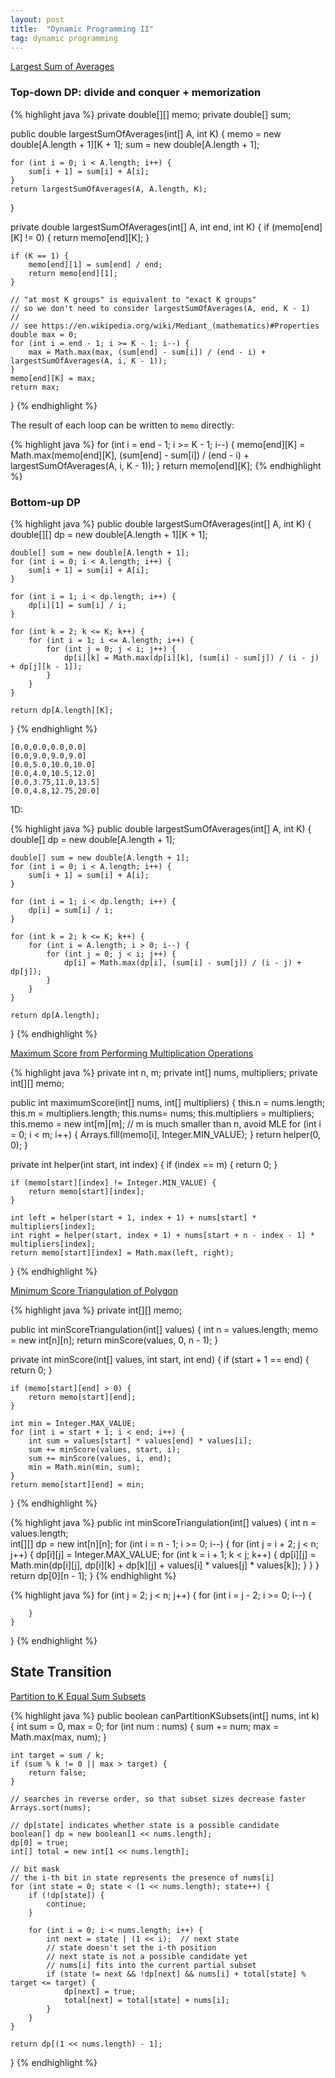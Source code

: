 ```yaml
---
layout: post
title:  "Dynamic Programming II"
tag: dynamic programming
---
```

[Largest Sum of Averages][largest-sum-of-averages]

### Top-down DP: divide and conquer + memorization

{% highlight java %}
private double[][] memo;
private double[] sum;

public double largestSumOfAverages(int[] A, int K) {
    memo = new double[A.length + 1][K + 1];
    sum = new double[A.length + 1];

    for (int i = 0; i < A.length; i++) {
        sum[i + 1] = sum[i] + A[i];
    }
    return largestSumOfAverages(A, A.length, K);
}

private double largestSumOfAverages(int[] A, int end, int K) {
    if (memo[end][K] != 0) {
        return memo[end][K];
    }

    if (K == 1) {
        memo[end][1] = sum[end] / end;
        return memo[end][1];
    }

    // "at most K groups" is equivalent to "exact K groups"
    // so we don't need to consider largestSumOfAverages(A, end, K - 1)
    //  
    // see https://en.wikipedia.org/wiki/Mediant_(mathematics)#Properties
    double max = 0;
    for (int i = end - 1; i >= K - 1; i--) {
        max = Math.max(max, (sum[end] - sum[i]) / (end - i) + largestSumOfAverages(A, i, K - 1));
    }
    memo[end][K] = max;
    return max;
}
{% endhighlight %}

The result of each loop can be written to `memo` directly:

{% highlight java %}
    for (int i = end - 1; i >= K - 1; i--) {
        memo[end][K] = Math.max(memo[end][K], (sum[end] - sum[i]) / (end - i) + largestSumOfAverages(A, i, K - 1));
    }
    return memo[end][K];
{% endhighlight %}

### Bottom-up DP

{% highlight java %}
public double largestSumOfAverages(int[] A, int K) {
    double[][] dp = new double[A.length + 1][K + 1];

    double[] sum = new double[A.length + 1];
    for (int i = 0; i < A.length; i++) {
        sum[i + 1] = sum[i] + A[i];
    }

    for (int i = 1; i < dp.length; i++) {
        dp[i][1] = sum[i] / i;
    }

    for (int k = 2; k <= K; k++) {
        for (int i = 1; i <= A.length; i++) {
            for (int j = 0; j < i; j++) {
                dp[i][k] = Math.max(dp[i][k], (sum[i] - sum[j]) / (i - j) + dp[j][k - 1]);
            }
        }
    }

    return dp[A.length][K];
}
{% endhighlight %}

```
[0.0,0.0,0.0,0.0]
[0.0,9.0,9.0,9.0]
[0.0,5.0,10.0,10.0]
[0.0,4.0,10.5,12.0]
[0.0,3.75,11.0,13.5]
[0.0,4.8,12.75,20.0]
```

1D:

{% highlight java %}
public double largestSumOfAverages(int[] A, int K) {
    double[] dp = new double[A.length + 1];

    double[] sum = new double[A.length + 1];
    for (int i = 0; i < A.length; i++) {
        sum[i + 1] = sum[i] + A[i];
    }

    for (int i = 1; i < dp.length; i++) {
        dp[i] = sum[i] / i;
    }

    for (int k = 2; k <= K; k++) {
        for (int i = A.length; i > 0; i--) {
            for (int j = 0; j < i; j++) {
                dp[i] = Math.max(dp[i], (sum[i] - sum[j]) / (i - j) + dp[j]);
            }
        }
    }

    return dp[A.length];
}
{% endhighlight %}

[Maximum Score from Performing Multiplication Operations][maximum-score-from-performing-multiplication-operations]

{% highlight java %}
private int n, m;
private int[] nums, multipliers;
private int[][] memo;

public int maximumScore(int[] nums, int[] multipliers) {
    this.n = nums.length;
    this.m = multipliers.length;
    this.nums= nums;
    this.multipliers = multipliers;
    this.memo = new int[m][m];  // m is much smaller than n, avoid MLE
    for (int i = 0; i < m; i++) {
        Arrays.fill(memo[i], Integer.MIN_VALUE);
    }
    return helper(0, 0);
}

private int helper(int start, int index) {
    if (index == m) {
        return 0;
    }

    if (memo[start][index] != Integer.MIN_VALUE) {
        return memo[start][index];
    }

    int left = helper(start + 1, index + 1) + nums[start] * multipliers[index];
    int right = helper(start, index + 1) + nums[start + n - index - 1] * multipliers[index];
    return memo[start][index] = Math.max(left, right);
}
{% endhighlight %}

[Minimum Score Triangulation of Polygon][minimum-score-triangulation-of-polygon]

{% highlight java %}
private int[][] memo;

public int minScoreTriangulation(int[] values) {
    int n = values.length;
    memo = new int[n][n];
    return minScore(values, 0, n - 1);
}

private int minScore(int[] values, int start, int end) {
    if (start + 1 == end) {
        return 0;
    }

    if (memo[start][end] > 0) {
        return memo[start][end];
    }

    int min = Integer.MAX_VALUE;
    for (int i = start + 1; i < end; i++) {
        int sum = values[start] * values[end] * values[i];
        sum += minScore(values, start, i);
        sum += minScore(values, i, end);
        min = Math.min(min, sum);
    }
    return memo[start][end] = min;
}
{% endhighlight %}

{% highlight java %}
public int minScoreTriangulation(int[] values) {
    int n = values.length;        
    int[][] dp = new int[n][n];
    for (int i = n - 1; i >= 0; i--) {
        for (int j = i + 2; j < n; j++) {
            dp[i][j] = Integer.MAX_VALUE;
            for (int k = i + 1; k < j; k++) {
                dp[i][j] = Math.min(dp[i][j], dp[i][k] + dp[k][j] + values[i] * values[j] * values[k]);
            }
        }
    }
    return dp[0][n - 1];
}
{% endhighlight %}

{% highlight java %}
    for (int j = 2; j < n; j++) {
        for (int i = j - 2; i >= 0; i--) {

        }
    }
}
{% endhighlight %}

## State Transition

[Partition to K Equal Sum Subsets][partition-to-k-equal-sum-subsets]

{% highlight java %}
public boolean canPartitionKSubsets(int[] nums, int k) {
    int sum = 0, max = 0;
    for (int num : nums) {
        sum += num;
        max = Math.max(max, num);
    }

    int target = sum / k;
    if (sum % k != 0 || max > target) {
        return false;
    }

    // searches in reverse order, so that subset sizes decrease faster
    Arrays.sort(nums);

    // dp[state] indicates whether state is a possible candidate
    boolean[] dp = new boolean[1 << nums.length];
    dp[0] = true;
    int[] total = new int[1 << nums.length];

    // bit mask
    // the i-th bit in state represents the presence of nums[i]
    for (int state = 0; state < (1 << nums.length); state++) {
        if (!dp[state]) {
            continue;
        }

        for (int i = 0; i < nums.length; i++) {
            int next = state | (1 << i);  // next state
            // state doesn't set the i-th position
            // next state is not a possible candidate yet
            // nums[i] fits into the current partial subset
            if (state != next && !dp[next] && nums[i] + total[state] % target <= target) {
                dp[next] = true;
                total[next] = total[state] + nums[i];
            }
        }
    }

    return dp[(1 << nums.length) - 1];
}
{% endhighlight %}

[largest-sum-of-averages]: https://leetcode.com/problems/largest-sum-of-averages/
[maximum-score-from-performing-multiplication-operations]: https://leetcode.com/problems/maximum-score-from-performing-multiplication-operations/
[minimum-score-triangulation-of-polygon]: https://leetcode.com/problems/minimum-score-triangulation-of-polygon/
[partition-to-k-equal-sum-subsets]: https://leetcode.com/problems/partition-to-k-equal-sum-subsets/
